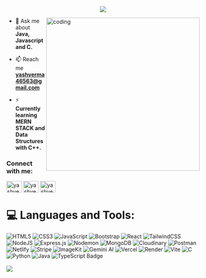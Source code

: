 <!-- <h1 align="center">Hi 👋, I'm Yash Verma </h1>
<!-- <h2 align="center">A Full Stack Developer!!</h2> -->
<p align = "center"> <img src="https://readme-typing-svg.herokuapp.com?font=Fira+Code&size=22&pause=1000&center=true&vCenter=true&width=435&lines=Hey!+I'm+Yash+
Verma;A+Full+Stack+Developer!;Turning+caffeine+into+clean+code!" /> </p>

<img align ="right" alt="coding" width = "400" src="https://t3.ftcdn.net/jpg/06/01/17/18/360_F_601171827_GwbDHEuhisbGFXRfIpXFhtf7wAvsbLut.jpg" >


- 💬 Ask me about **Java, Javascript and C.**

- 📫 Reach me **yashverma46563@gmail.com**

- ⚡ **Currently learning MERN STACK and Data Structures with C++.**

<h3 align="left">Connect with me:</h3>
<p align="left">
<a href="https://instagram.com/yashverma8887" target="blank"><img align="center" src="https://raw.githubusercontent.com/rahuldkjain/github-profile-readme-generator/master/src/images/icons/Social/instagram.svg" alt="yashverma8887" height="30" width="40" /></a>
<a href="https://www.leetcode.com/yashverma8887" target="blank"><img align="center" src="https://raw.githubusercontent.com/rahuldkjain/github-profile-readme-generator/master/src/images/icons/Social/leet-code.svg" alt="yashverma8887" height="30" width="40" /></a>
<a href="https://x.com/home" target="blank"><img align="center" src="https://www.freepik.com/free-vector/new-2023-twitter-logo-x-icon-design_57642948.htm#fromView=keyword&page=1&position=2&uuid=0ceeba99-1a56-41d3-823b-d94f2e693a5b&query=Twitter+logo" alt="yashverma_7" height="30" width="40" /></a>
</p>

# 💻 Languages and Tools:
![HTML5](https://img.shields.io/badge/html5-%23E34F26.svg?style=for-the-badge&logo=html5&logoColor=white) ![CSS3](https://img.shields.io/badge/css3-%231572B6.svg?style=for-the-badge&logo=css3&logoColor=white) ![JavaScript](https://img.shields.io/badge/javascript-%23323330.svg?style=for-the-badge&logo=javascript&logoColor=%23F7DF1E) ![Bootstrap](https://img.shields.io/badge/bootstrap-%238511FA.svg?style=for-the-badge&logo=bootstrap&logoColor=white) ![React](https://img.shields.io/badge/react-%2320232a.svg?style=for-the-badge&logo=react&logoColor=%2361DAFB) ![TailwindCSS](https://img.shields.io/badge/tailwindcss-%2338B2AC.svg?style=for-the-badge&logo=tailwind-css&logoColor=white) ![NodeJS](https://img.shields.io/badge/node.js-6DA55F?style=for-the-badge&logo=node.js&logoColor=white) ![Express.js](https://img.shields.io/badge/express.js-%23404d59.svg?style=for-the-badge&logo=express&logoColor=%2361DAFB) ![Nodemon](https://img.shields.io/badge/NODEMON-%23323330.svg?style=for-the-badge&logo=nodemon&logoColor=%BBDEAD) ![MongoDB](https://img.shields.io/badge/MongoDB-%234ea94b.svg?style=for-the-badge&logo=mongodb&logoColor=white) ![Cloudinary](https://img.shields.io/badge/-Cloudinary-3448C5?style=for-the-badge&logo=cloudinary&logoColor=white) ![Postman](https://img.shields.io/badge/Postman-FF6C37?style=for-the-badge&logo=postman&logoColor=white) ![Netlify](https://img.shields.io/badge/netlify-%23000000.svg?style=for-the-badge&logo=netlify&logoColor=#00C7B7)  <img src="https://img.shields.io/badge/Stripe-626CD9.svg?style=for-the-badge&logo=stripe&logoColor=white" alt="Stripe" />
  <img src="https://img.shields.io/badge/ImageKit-%230072ff.svg?style=for-the-badge&logoColor=white" alt="ImageKit" />
  <img src="https://img.shields.io/badge/Gemini_AI-%23FF6A00.svg?style=for-the-badge&logoColor=white" alt="Gemini AI" />
  <img src="https://img.shields.io/badge/Vercel-%23000000.svg?style=for-the-badge&logo=vercel&logoColor=white" alt="Vercel" /> ![Render](https://img.shields.io/badge/Render-%46E3B7.svg?style=for-the-badge&logo=render&logoColor=white) ![Vite](https://img.shields.io/badge/vite-%23646CFF.svg?style=for-the-badge&logo=vite&logoColor=white) ![C](https://img.shields.io/badge/c-%2300599C.svg?style=for-the-badge&logo=c&logoColor=white) ![Python](https://img.shields.io/badge/python-3670A0?style=for-the-badge&logo=python&logoColor=ffdd54) ![Java](https://img.shields.io/badge/java-%23ED8B00.svg?style=for-the-badge&logo=openjdk&logoColor=white) ![TypeScript Badge](https://img.shields.io/badge/TypeScript-3178C6?logo=typescript&logoColor=fff&style=for-the-badge)
<br><br>
![](https://leetcard.jacoblin.cool/yashverma8887?ext=heatmap)
